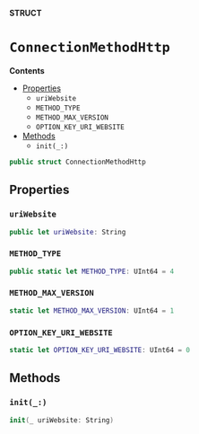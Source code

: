 **STRUCT**

# `ConnectionMethodHttp`

**Contents**

- [Properties](#properties)
  - `uriWebsite`
  - `METHOD_TYPE`
  - `METHOD_MAX_VERSION`
  - `OPTION_KEY_URI_WEBSITE`
- [Methods](#methods)
  - `init(_:)`

```swift
public struct ConnectionMethodHttp
```

## Properties
### `uriWebsite`

```swift
public let uriWebsite: String
```

### `METHOD_TYPE`

```swift
public static let METHOD_TYPE: UInt64 = 4
```

### `METHOD_MAX_VERSION`

```swift
static let METHOD_MAX_VERSION: UInt64 = 1
```

### `OPTION_KEY_URI_WEBSITE`

```swift
static let OPTION_KEY_URI_WEBSITE: UInt64 = 0
```

## Methods
### `init(_:)`

```swift
init(_ uriWebsite: String)
```
